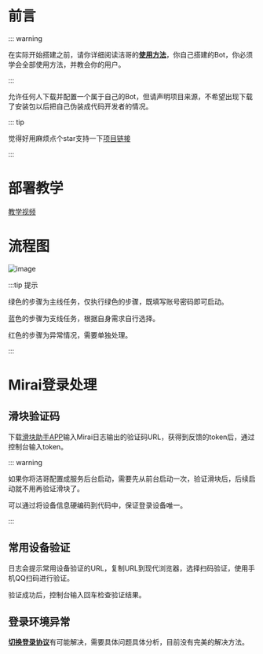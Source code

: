 # 前言

::: warning 

在实际开始搭建之前，请你详细阅读洁哥的[**使用方法**](../Function/基础功能)，你自己搭建的Bot，你必须学会全部使用方法，并教会你的用户。

:::

允许任何人下载并配置一个属于自己的Bot，但请声明项目来源，不希望出现下载了安装包以后把自己伪装成代码开发者的情况。

::: tip

觉得好用麻烦点个star支持一下[项目链接](https://github.com/Strelizia02/AngelinaBot)

:::

# 部署教学

[教学视频](https://www.bilibili.com/video/BV1g341137oB)

# 流程图

![image](/流程图.png)

:::tip 提示

绿色的步骤为主线任务，仅执行绿色的步骤，既填写账号密码即可启动。

蓝色的步骤为支线任务，根据自身需求自行选择。

红色的步骤为异常情况，需要单独处理。

:::

# Mirai登录处理

## 滑块验证码

下载[滑块助手APP](https://github.com/mzdluo123/TxCaptchaHelper/releases)输入Mirai日志输出的验证码URL，获得到反馈的token后，通过控制台输入token。

::: warning 

如果你将洁哥配置成服务后台启动，需要先从前台启动一次，验证滑块后，后续启动就不用再验证滑块了。

可以通过将设备信息硬编码到代码中，保证登录设备唯一。

:::

## 常用设备验证

日志会提示常用设备验证的URL，复制URL到现代浏览器，选择扫码验证，使用手机QQ扫码进行验证。

验证成功后，控制台输入回车检查验证结果。

## 登录环境异常

[**切换登录协议**](../登录配置)有可能解决，需要具体问题具体分析，目前没有完美的解决方法。
